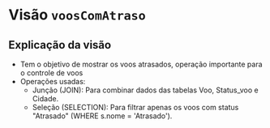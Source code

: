# Visão `voosComAtraso`

## Explicação da visão

- Tem o objetivo de mostrar os voos atrasados, operação importante para o controle de voos
- Operações usadas:
  - Junção (JOIN): Para combinar dados das tabelas Voo, Status_voo e Cidade.
  - Seleção (SELECTION): Para filtrar apenas os voos com status "Atrasado" (WHERE s.nome = 'Atrasado').
